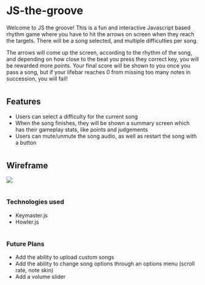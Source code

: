# JS-the-groove
  Welcome to JS the groove! This is a fun and interactive Javascript based rhythm game where you have to hit the arrows on screen when they reach the targets. There will be a song selected, and multiple difficulties per song.
  
  The arrows will come up the screen, according to the rhythm of the song, and depending on how close to the beat you press they correct key, you will be rewarded more points. Your final score will be shown to you once you pass a song, but if your lifebar reaches 0 from missing too many notes in succession, you will fail!
#
## Features

- Users can select a difficulty for the current song
- When the song finishes, they will be shown a summary screen which has their gameplay stats, like points and judgements
- Users can mute/unmute the song audio, as well as restart the song with a button

#
## Wireframe
<img src="https://wireframe.cc/gV7PuL"></img>
#
### Technologies used
- Keymaster.js
- Howler.js

#
### Future Plans
- Add the ability to upload custom songs
- Add the ability to change song options through an options menu (scroll rate, note skin)
- Add a volume slider